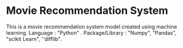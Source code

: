 # Movie Recommendation System
 This is a movie recommendation system model created using machine learning. Language : "Python" . Package/Library : "Numpy", "Pandas", "scikit Learn", ''difflib".
